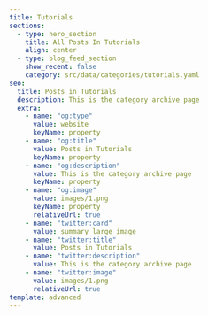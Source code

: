 ```yaml
---
title: Tutorials
sections:
  - type: hero_section
    title: All Posts In Tutorials
    align: center
  - type: blog_feed_section
    show_recent: false
    category: src/data/categories/tutorials.yaml
seo:
  title: Posts in Tutorials
  description: This is the category archive page
  extra:
    - name: "og:type"
      value: website
      keyName: property
    - name: "og:title"
      value: Posts in Tutorials
      keyName: property
    - name: "og:description"
      value: This is the category archive page
      keyName: property
    - name: "og:image"
      value: images/1.png
      keyName: property
      relativeUrl: true
    - name: "twitter:card"
      value: summary_large_image
    - name: "twitter:title"
      value: Posts in Tutorials
    - name: "twitter:description"
      value: This is the category archive page
    - name: "twitter:image"
      value: images/1.png
      relativeUrl: true
template: advanced
---
```

